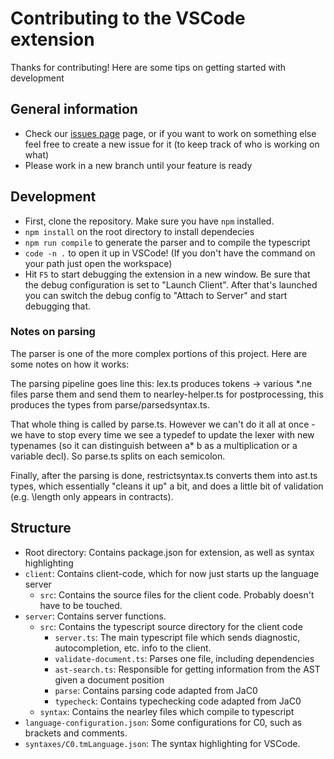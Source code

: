 # Contributing to the VSCode extension

Thanks for contributing! Here are some tips on getting started with development

## General information
* Check our [issues page](https://github.com/CalLavicka/c0-vscode-extension/issues) page, or if you want to work on something else feel free to create a new issue for it (to keep track of who is working on what) 
* Please work in a new branch until your feature is ready

## Development

* First, clone the repository. Make sure you have `npm` installed.
* `npm install` on the root directory to install dependecies
* `npm run compile` to generate the parser and to compile the typescript
* `code -n .` to open it up in VSCode! (If you don't have the command on your path just open the workspace)
* Hit `F5` to start debugging the extension in a new window. Be sure that the
debug configuration is set to "Launch Client". After that's launched you can switch
the debug config to "Attach to Server" and start debugging that. 

### Notes on parsing
The parser is one of the more complex portions of this project. Here are some notes on how it works:

The parsing pipeline goes line this: lex.ts produces tokens -> various \*.ne files parse them and send them to nearley-helper.ts for postprocessing, this produces the types from parse/parsedsyntax.ts.

That whole thing is called by parse.ts. However we can't do it all at once - we have to stop every time we see a typedef to update the lexer with new typenames (so it can distinguish between a* b as a multiplication or a variable decl). So parse.ts splits on each semicolon.

Finally, after the parsing is done, restrictsyntax.ts converts them into ast.ts types, which essentially "cleans it up" a bit, and does a little bit of validation (e.g. \length only appears in contracts).



## Structure

* Root directory: Contains package.json for extension, as well as syntax highlighting
* `client`: Contains client-code, which for now just starts up the language server
    * `src`: Contains the source files for the client code. Probably doesn't have to be touched.
* `server`: Contains server functions.
    * `src`: Contains the typescript source directory for the client code
        * `server.ts`: The main typescript file which sends diagnostic, autocompletion, etc. info to the client.
        * `validate-document.ts`: Parses one file, including dependencies
        * `ast-search.ts`: Responsible for getting information from the AST given a document position 
        * `parse`: Contains parsing code adapted from JaC0
        * `typecheck`: Contains typechecking code adapted from JaC0
    * `syntax`: Contains the nearley files which compile to typescript
* `language-configuration.json`: Some configurations for C0, such as brackets and comments.
* `syntaxes/C0.tmLanguage.json`: The syntax highlighting for VSCode.
